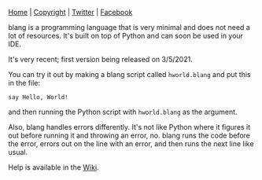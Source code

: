 <!-- Nav bar -->
[Home](README) | [Copyright](Copyright) | [Twitter](https://twitter.com/blangCodeLang) | [Facebook](https://www.facebook.com/Blang-101951965407426)

blang is a programming language that is very minimal and does not need a lot of resources. It's built on top of Python and can soon be used in your IDE.

It's very recent; first version being released on 3/5/2021.

You can try it out by making a blang script called `hworld.blang` and put this in the file:
```blang
say Hello, World!
```
and then running the Python script with `hworld.blang` as the argument.

Also, blang handles errors differently. It's not like Python where it figures it out before running it and throwing an error, no. blang runs the code before the error, errors out on the line with an error, and then runs the next line like usual. 

Help is available in the [Wiki](https://github.com/Ganesha2282882/blang/wiki/Usage).
<!-- Messenger Chat Plugin Code -->
<div id="fb-root"></div>
<script>
window.fbAsyncInit = function() {
  FB.init({
    xfbml    : true,
    version  : 'v10.0'
  });
};

(function(d, s, id) {
  var js, fjs = d.getElementsByTagName(s)[0];
  if (d.getElementById(id)) return;
  js = d.createElement(s); js.id = id;
  js.src = 'https://connect.facebook.net/en_US/sdk/xfbml.customerchat.js';
  fjs.parentNode.insertBefore(js, fjs);
}(document, 'script', 'facebook-jssdk'));
</script>

<!-- Your Chat Plugin code -->
<div class="fb-customerchat"
attribution="page_inbox"
page_id="101951965407426">
</div>
